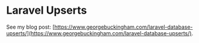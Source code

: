 # Laravel Upserts

See my blog post: [https://www.georgebuckingham.com/laravel-database-upserts/](https://www.georgebuckingham.com/laravel-database-upserts/).
